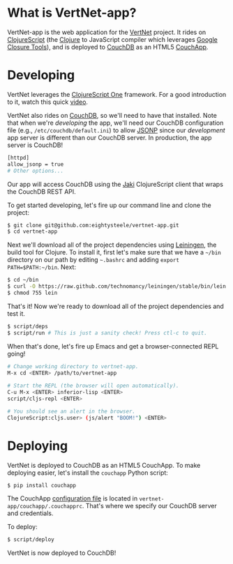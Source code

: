 # What is VertNet-app?

VertNet-app is the web application for the [VertNet](http://vertnet.org) project. It rides on [ClojureScript](https://github.com/clojure/clojurescript) (the [Clojure](http://clojure.org/) to JavaScript compiler which leverages [Google Closure Tools](http://code.google.com/closure)), and is deployed to [CouchDB](couchdb.apache.org) as an HTML5 [CouchApp](http://couchapp.org). 

# Developing

VertNet leverages the [ClojureScript One](http://clojurescriptone.com) framework. For a good introduction to it, watch this quick [video](http://vimeo.com/35153207). 

VertNet also rides on [CouchDB](couchdb.apache.org), so we'll need to have that installed. Note that when we're _developing_ the app, we'll need our CouchDB configuration file (e.g., `/etc/couchdb/default.ini`) to allow [JSONP](http://en.wikipedia.org/wiki/JSONP) since our _development_ app server is different than our CouchDB server. In production, the app server is CouchDB!


```bash
[httpd]
allow_jsonp = true
# Other options...
```

Our app will access CouchDB using the [Jaki](https://github.com/pandeiro/jaki/blob/master/src/jaki/couch.cljs) ClojureScript client that wraps the CouchDB REST API.

To get started developing, let's fire up our command line and clone the project:

```bash
$ git clone git@github.com:eightysteele/vertnet-app.git
$ cd vertnet-app
```

Next we'll download all of the project dependencies using [Leiningen](https://github.com/technomancy/leiningen), the build tool for Clojure. To install it, first let's  make sure that we have a `~/bin` directory on our path by editing `~.bashrc` and adding `export PATH=$PATH:~/bin`. Next:

```bash
$ cd ~/bin 
$ curl -O https://raw.github.com/technomancy/leiningen/stable/bin/lein
$ chmod 755 lein
```

That's it! Now we're ready to download all of the project dependencies and test it.

```bash
$ script/deps
$ script/run # This is just a sanity check! Press ctl-c to quit.
```

When that's done, let's fire up Emacs and get a browser-connected REPL going!

```bash
# Change working directory to vertnet-app.
M-x cd <ENTER> /path/to/vertnet-app
 
# Start the REPL (the browser will open automatically).
C-u M-x <ENTER> inferior-lisp <ENTER>
script/cljs-repl <ENTER>

# You should see an alert in the browser.
ClojureScript:cljs.user> (js/alert "BOOM!") <ENTER> 
```

# Deploying

VertNet is deployed to CouchDB as an HTML5 CouchApp. To make deploying easier, let's install the `couchapp` Python script:

```bash
$ pip install couchapp
```

The CouchApp [configuration file](http://couchapp.org/page/couchapp-config) is located in `vertnet-app/couchapp/.couchapprc`. That's where we specify our CouchDB server and credentials.

To deploy:

```bash
$ script/deploy
```

VertNet is now deployed to CouchDB!

